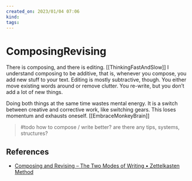 ```yaml
---
created_on: 2023/01/04 07:06
kind:
tags:
---
```


# ComposingRevising

There is composing, and there is editing. \[\[ThinkingFastAndSlow]]
I understand composing to be additive, that is, whenever you compose, you add new stuff to your text.
Editing is mostly subtractive, though. You either move existing words around or remove clutter. You re-write, but you don’t add a lot of new things.

Doing both things at the same time wastes mental energy. It is a switch between creative and corrective work, like switching gears. This loses momentum and exhausts oneself. \[\[EmbraceMonkeyBrain]]

> \#todo how to compose / write better? are there any tips, systems, structures?

## References

- [Composing and Revising – The Two Modes of Writing • Zettelkasten Method](https://zettelkasten.de/posts/writing-composing-revising/)
